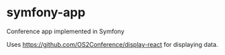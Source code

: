 # symfony-app

Conference app implemented in Symfony

Uses https://github.com/OS2Conference/display-react for displaying data.
